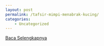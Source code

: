 ```yaml
---
layout: post
permalink: /tafsir-mimpi-menabrak-kucing/
categories:
    - Uncategorized
---
```


[Baca Selengkapnya](/01)